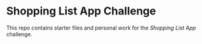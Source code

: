 # Shopping List App Challenge

This repo contains starter files and personal work for the *Shopping List App* challenge.
